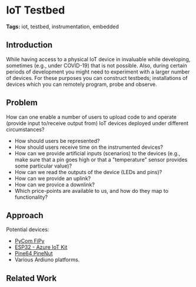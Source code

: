 # IoT Testbed

**Tags:** iot, testbed, instrumentation, embedded

## Introduction

While having access to a physical IoT device in invaluable while developing, sometimes (e.g., under COVID-19) that is not possible. Also, during certain periods of development you might need to experiment with a larger number of devices. For these purposes you can construct testbeds; installations of devices which you can remotely program, probe and observe.

## Problem

How can one enable a number of users to upload code to and operate (provide input to/receive output from) IoT devices deployed under different circumstances?

- How should users be represented?
- How should users receive time on the instrumented devices?
- How can we provide artificial inputs (scenarios) to the devices (e.g., make sure that a pin goes high or that a "temperature" sensor provides some particular value)?
- How can we read the outputs of the device (LEDs and pins)?
- How can we provide an uplink?
- How can we provice a downlink?
- Which price-points are available to us, and how do they map to functionality?

## Approach

Potential devices:
- [PyCom FiPy](https://pycom.io/product/fipy/)
- [ESP32 - Azure IoT Kit](https://www.espressif.com/en/products/devkits/esp32-azure-kit/overview)
- [Pine64 PineNut](https://pine64.com/product/pinenut-model12s-wifi-ble5-stamp/?v=b440ee21efe2)
- Various Ardiuno platforms.

## Related Work

